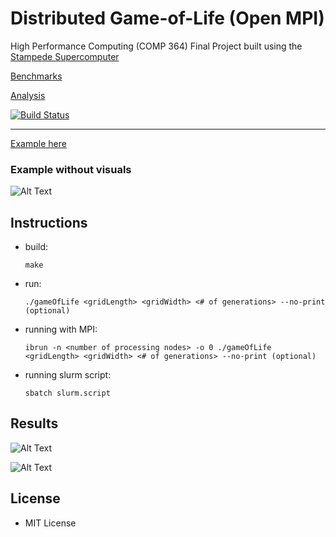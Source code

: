 # Distributed Game-of-Life (Open MPI)
High Performance Computing (COMP 364) Final Project built using the [Stampede Supercomputer](https://www.tacc.utexas.edu/stampede/)

[Benchmarks](https://docs.google.com/spreadsheets/d/1OGbCKby30QSt5MJx5Ypo-xjmV5JAo801PvI-AHHN8lw/edit?usp=sharing)

[Analysis](https://docs.google.com/document/d/1OiDdJ-bC00LqDBlMjEbX12TCCbgaLSe8neyPfz70n00/edit?usp=sharing)

[![Build Status](https://travis-ci.org/chernandez7/Game-of-Life.svg?branch=master)](https://travis-ci.org/chernandez7/Game-of-Life)

---

[Example here](http://i.imgur.com/wfy4iMT.gif)
### Example without visuals ###
![Alt Text](http://i.imgur.com/EABazxM.gif)

## Instructions ##
 - build:

    `make`

 - run:

    `./gameOfLife <gridLength> <gridWidth> <# of generations> --no-print (optional)`

- running with MPI:

    `ibrun -n <number of processing nodes> -o 0 ./gameOfLife <gridLength> <gridWidth> <# of generations> --no-print (optional)`

- running slurm script:

    `sbatch slurm.script`

## Results ##
![Alt Text](https://i.imgur.com/cs6eBEK.png)

![Alt Text](https://i.imgur.com/QSCTBt7.png)

## License ##
 - MIT License
